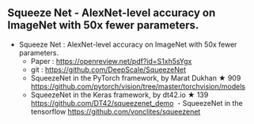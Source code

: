 ## Squeeze Net - AlexNet-level accuracy on ImageNet with 50x fewer parameters.
- Squeeze Net : AlexNet-level accuracy on ImageNet with 50x fewer parameters.
  - Paper : https://openreview.net/pdf?id=S1xh5sYgx
  - git : https://github.com/DeepScale/SqueezeNet
  - SqueezeNet in the PyTorch framework, by Marat Dukhan ★ 909 https://github.com/pytorch/vision/tree/master/torchvision/models
  - SqueezeNet in the Keras framework, by dt42.io ★ 139 https://github.com/DT42/squeezenet_demo
  - SqueezeNet in the tensorflow https://github.com/vonclites/squeezenet

